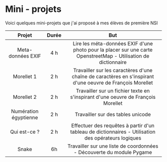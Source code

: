 # Mini - projets

Voici quelques mini-projets que j'ai proposé à mes élèves de première NSI




|Projet|Durée|But|
|:--:|:--:|:--:|
|Meta-données EXIF | 4 h | Lire les méta-données EXIF d'une photo pour la placer sur une carte OpenstreetMap - Utilisation de dictionnaire|
|Morellet 1| 2 h | Travailler sur les caractères d'une chaîne de caractères en s'inspirant d'une oeuvre de François Morellet|
|Morellet 2| 2 h | Travailler sur un fichier texte en s'inspirant d'une oeuvre de François Morellet|
|Numération égyptienne| 2 h | Travailler sur des tables unicode|
|Qui est-ce ?| 2 h | Effectuer des requêtes à partir d'un tableau de dictionnaires - Utilisation des opérateurs logiques|
|Snake| 6h | Travailler sur une liste de coordonnées - Découverte du module Pygame|


